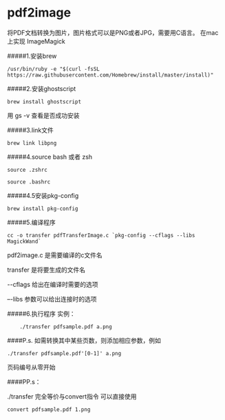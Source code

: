 # pdf2image

将PDF文档转换为图片，图片格式可以是PNG或者JPG，需要用C语言。 在mac上实现
ImageMagick

#####1.安装brew

	/usr/bin/ruby -e "$(curl -fsSL https://raw.githubusercontent.com/Homebrew/install/master/install)" 

#####2.安装ghostscript

	brew install ghostscript
用 gs -v 查看是否成功安装

#####3.link文件

	brew link libpng

#####4.source bash 或者 zsh

	source .zshrc 
	
	source .bashrc

#####4.5安装pkg-config

	brew install pkg-config

#####5.编译程序

	cc -o transfer pdfTransferImage.c `pkg-config --cflags --libs MagickWand` 

pdf2image.c 是需要编译的c文件名  

transfer 是将要生成的文件名  

--cflags 给出在编译时需要的选项  

–-libs 参数可以给出连接时的选项

#####6.执行程序
实例：
		
		./transfer pdfsample.pdf a.png 

####P.s.
如需转换其中某些页数，则添加相应参数，例如

	./transfer pdfsample.pdf'[0-1]' a.png
页码编号从零开始

####PP.s：

./transfer 完全等价与convert指令
可以直接使用

	convert pdfsample.pdf 1.png
